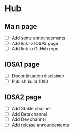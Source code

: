# Hub

## Main page
- [ ] Add some announcements
- [ ] Add link to IOSA2 page
- [ ] Add link to GitHub repo

## IOSA1 page
- [ ] Discontinuation disclaimer
- [ ] Publish build 1000

## IOSA2 page
- [ ] Add Stable channel
- [ ] Add Beta channel
- [ ] Add Dev channel
- [ ] Add release announcements